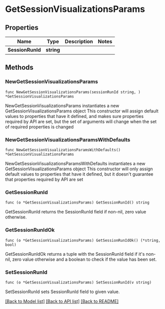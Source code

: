# GetSessionVisualizationsParams

## Properties

Name | Type | Description | Notes
------------ | ------------- | ------------- | -------------
**SessionRunId** | **string** |  | 

## Methods

### NewGetSessionVisualizationsParams

`func NewGetSessionVisualizationsParams(sessionRunId string, ) *GetSessionVisualizationsParams`

NewGetSessionVisualizationsParams instantiates a new GetSessionVisualizationsParams object
This constructor will assign default values to properties that have it defined,
and makes sure properties required by API are set, but the set of arguments
will change when the set of required properties is changed

### NewGetSessionVisualizationsParamsWithDefaults

`func NewGetSessionVisualizationsParamsWithDefaults() *GetSessionVisualizationsParams`

NewGetSessionVisualizationsParamsWithDefaults instantiates a new GetSessionVisualizationsParams object
This constructor will only assign default values to properties that have it defined,
but it doesn't guarantee that properties required by API are set

### GetSessionRunId

`func (o *GetSessionVisualizationsParams) GetSessionRunId() string`

GetSessionRunId returns the SessionRunId field if non-nil, zero value otherwise.

### GetSessionRunIdOk

`func (o *GetSessionVisualizationsParams) GetSessionRunIdOk() (*string, bool)`

GetSessionRunIdOk returns a tuple with the SessionRunId field if it's non-nil, zero value otherwise
and a boolean to check if the value has been set.

### SetSessionRunId

`func (o *GetSessionVisualizationsParams) SetSessionRunId(v string)`

SetSessionRunId sets SessionRunId field to given value.



[[Back to Model list]](../README.md#documentation-for-models) [[Back to API list]](../README.md#documentation-for-api-endpoints) [[Back to README]](../README.md)



